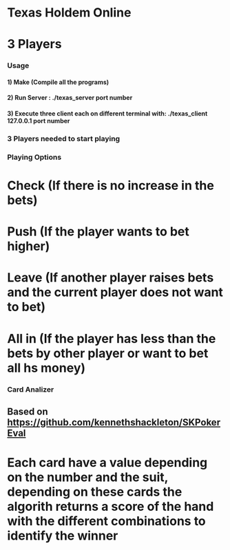 # Texas Holdem Online 
#     3 Players

### Usage 
#### 1) Make (Compile all the programs)
#### 2) Run Server : ./texas_server port number 
#### 3) Execute three client each on different terminal with: ./texas_client 127.0.0.1 port number 
### 3 Players needed to start playing


### Playing Options 
# Check  (If there is no increase in the bets)
# Push   (If the player wants to bet higher)
# Leave	 (If another player raises bets and the current player does not want to bet)
# All in (If the player has less than the bets by other player or want to bet all hs money)

### Card Analizer 
## Based on https://github.com/kennethshackleton/SKPokerEval

# Each card have a value depending on the number and the suit, depending on these cards the algorith returns a score of the hand with the different combinations to identify the winner 


### 

